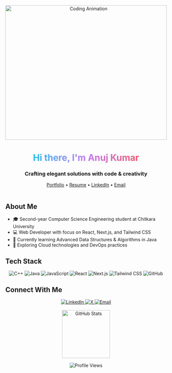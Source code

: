 <!-- Profile Banner -->
<div align="center">
  <img src="https://anujer.is-a.dev/banner-github.gif" alt="Coding Animation" width="100%" height="420" style="object-fit: cover;">
</div>

<!-- Header -->
<h1 align="center">
  <span style="background: linear-gradient(to right, #12c2e9, #c471ed, #f64f59); -webkit-background-clip: text; -webkit-text-fill-color: transparent; display: inline-block; font-weight: bold; text-shadow: 0 0 10px rgba(200, 200, 255, 0.3);">
    Hi there, I'm Anuj Kumar
  </span>
</h1>
<h3 align="center">Crafting elegant solutions with code & creativity</h3>

<div align="center">
  <a href="https://anujer.is-a.dev">Portfolio</a> •
  <a href="https://docs.google.com/document/d/1wCicoRxvyIMzqkGMlbq5CRsM_LKB6Whx/view?usp=sharing">Resume</a> •
  <a href="https://linkedin.com/in/anuj-er">LinkedIn</a> •
  <a href="mailto:anujkumar142000@gmail.com">Email</a>
</div>

<br>

## About Me

- 🎓 Second-year Computer Science Engineering student at Chitkara University
- 💻 Web Developer with focus on React, Next.js, and Tailwind CSS
- 🌱 Currently learning Advanced Data Structures & Algorithms in Java
- 🚀 Exploring Cloud technologies and DevOps practices

## Tech Stack

<div align="center">
  <img src="https://img.shields.io/badge/C++-%2300599C.svg?style=flat-square&logo=c%2B%2B&logoColor=white" alt="C++">
  <img src="https://img.shields.io/badge/Java-%23ED8B00.svg?style=flat-square&logo=java&logoColor=white" alt="Java">
  <img src="https://img.shields.io/badge/JavaScript-%23323330.svg?style=flat-square&logo=javascript&logoColor=%23F7DF1E" alt="JavaScript">
  <img src="https://img.shields.io/badge/React-%2320232a.svg?style=flat-square&logo=react&logoColor=%2361DAFB" alt="React">
  <img src="https://img.shields.io/badge/Next.js-black?style=flat-square&logo=next.js&logoColor=white" alt="Next.js">
  <img src="https://img.shields.io/badge/Tailwind_CSS-%2338B2AC.svg?style=flat-square&logo=tailwind-css&logoColor=white" alt="Tailwind CSS">
  <img src="https://img.shields.io/badge/GitHub-%23121011.svg?style=flat-square&logo=github&logoColor=white" alt="GitHub">
</div>

## Connect With Me

<div align="center">
  <a href="https://linkedin.com/in/anuj-er">
    <img src="https://img.shields.io/badge/LinkedIn-%230077B5.svg?style=for-the-badge&logo=linkedin&logoColor=white" alt="LinkedIn">
  </a>
  <a href="https://x.com/5iwach">
    <img src="https://img.shields.io/badge/X-%23000000.svg?style=for-the-badge&logo=X&logoColor=white" alt="X">
  </a>
  <a href="mailto:siwachanuj@outlook.com">
    <img src="https://img.shields.io/badge/Email-0078D4?style=for-the-badge&logo=microsoft-outlook&logoColor=white" alt="Email">
  </a>
</div>

<br>

<div align="center">
  <img src="https://github-readme-stats.vercel.app/api?username=anuj-er&theme=tokyonight&hide_border=true&include_all_commits=true&count_private=true&show_icons=true&hide=contribs,issues" alt="GitHub Stats" height="150">
</div>

<div align="center">
  
![Profile Views](https://komarev.com/ghpvc/?username=anuj-er&color=blue&style=flat-square)

</div>
